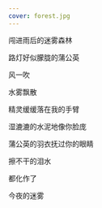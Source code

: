 ```yaml
---
cover: forest.jpg
---
```

闯进雨后的迷雾森林

路灯好似朦胧的蒲公英

风一吹

水雾飘散

精灵缓缓落在我的手臂

湿漉漉的水泥地像你脸庞

蒲公英的羽衣抚过你的眼睛

擦不干的泪水

都化作了

今夜的迷雾